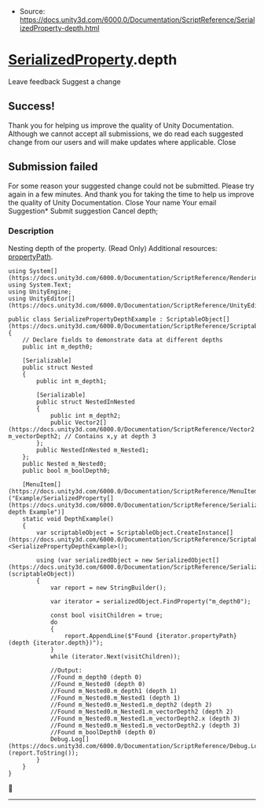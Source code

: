 * Source: https://docs.unity3d.com/6000.0/Documentation/ScriptReference/SerializedProperty-depth.html

#  [SerializedProperty](https://docs.unity3d.com/6000.0/Documentation/ScriptReference/SerializedProperty.html).depth
Leave feedback
Suggest a change
## Success!
Thank you for helping us improve the quality of Unity Documentation. Although we cannot accept all submissions, we do read each suggested change from our users and will make updates where applicable.
Close
## Submission failed
For some reason your suggested change could not be submitted. Please <a>try again</a> in a few minutes. And thank you for taking the time to help us improve the quality of Unity Documentation.
Close
Your name Your email Suggestion* Submit suggestion
Cancel
depth; 
### Description
Nesting depth of the property. (Read Only)
Additional resources: [propertyPath](https://docs.unity3d.com/6000.0/Documentation/ScriptReference/SerializedProperty-propertyPath.html).
```
using System[](https://docs.unity3d.com/6000.0/Documentation/ScriptReference/Rendering.VirtualTexturing.System.html);
using System.Text;
using UnityEngine;
using UnityEditor[](https://docs.unity3d.com/6000.0/Documentation/ScriptReference/UnityEditor.html);  
  
public class SerializePropertyDepthExample : ScriptableObject[](https://docs.unity3d.com/6000.0/Documentation/ScriptReference/ScriptableObject.html)
{
    // Declare fields to demonstrate data at different depths
    public int m_depth0;  
  
    [Serializable]
    public struct Nested
    {
        public int m_depth1;  
  
        [Serializable]
        public struct NestedInNested
        {
            public int m_depth2;
            public Vector2[](https://docs.unity3d.com/6000.0/Documentation/ScriptReference/Vector2.html) m_vectorDepth2; // Contains x,y at depth 3
        };
        public NestedInNested m_Nested1;
    };
    public Nested m_Nested0;
    public bool m_boolDepth0;  
  
    [MenuItem[](https://docs.unity3d.com/6000.0/Documentation/ScriptReference/MenuItem.html)("Example/SerializedProperty[](https://docs.unity3d.com/6000.0/Documentation/ScriptReference/SerializedProperty.html) depth Example")]
    static void DepthExample()
    {
        var scriptableObject = ScriptableObject.CreateInstance[](https://docs.unity3d.com/6000.0/Documentation/ScriptReference/ScriptableObject.CreateInstance.html)<SerializePropertyDepthExample>();  
  
        using (var serializedObject = new SerializedObject[](https://docs.unity3d.com/6000.0/Documentation/ScriptReference/SerializedObject.html)(scriptableObject))
        {
            var report = new StringBuilder();  
  
            var iterator = serializedObject.FindProperty("m_depth0");  
  
            const bool visitChildren = true;
            do
            {
                report.AppendLine($"Found {iterator.propertyPath} (depth {iterator.depth})");
            }
            while (iterator.Next(visitChildren));  
  
            //Output:
            //Found m_depth0 (depth 0)
            //Found m_Nested0 (depth 0)
            //Found m_Nested0.m_depth1 (depth 1)
            //Found m_Nested0.m_Nested1 (depth 1)
            //Found m_Nested0.m_Nested1.m_depth2 (depth 2)
            //Found m_Nested0.m_Nested1.m_vectorDepth2 (depth 2)
            //Found m_Nested0.m_Nested1.m_vectorDepth2.x (depth 3)
            //Found m_Nested0.m_Nested1.m_vectorDepth2.y (depth 3)
            //Found m_boolDepth0 (depth 0)
            Debug.Log[](https://docs.unity3d.com/6000.0/Documentation/ScriptReference/Debug.Log.html)(report.ToString());
        }
    }
}

```

* * *
